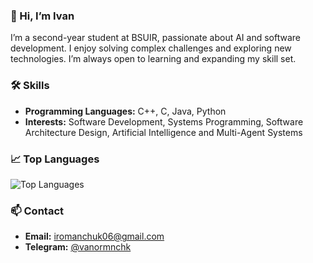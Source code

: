 ### 👋 Hi, I’m Ivan

I’m a second-year student at BSUIR, passionate about AI and software development. I enjoy solving complex challenges and exploring new technologies. I’m always open to learning and expanding my skill set.

### 🛠️ Skills

- **Programming Languages:** C++, C, Java, Python  
- **Interests:** Software Development, Systems Programming, Software Architecture Design, Artificial Intelligence and Multi-Agent Systems

### 📈 Top Languages

![Top Languages](https://github-readme-stats.vercel.app/api/top-langs/?username=IRomanchuk06&layout=compact&theme=radical)

### 📫 Contact

- **Email:** iromanchuk06@gmail.com
- **Telegram:** [@vanormnchk](https://t.me/vanormnchk)
